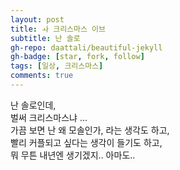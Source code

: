 ```yaml
---
layout: post
title: ㅘ 크리스마스 이브
subtitle: 난 솔로
gh-repo: daattali/beautiful-jekyll
gh-badge: [star, fork, follow]
tags: [일상, 크리스마스]
comments: true
---
```


난 솔로인데,  
벌써 크리스마스냐 ...  
가끔 보면 난 왜 모솔인가, 라는 생각도 하고,  
빨리 커플되고 싶다는 생각이 들기도 하고,  
뭐 무튼 내년엔 생기겠지.. 아마도..  
